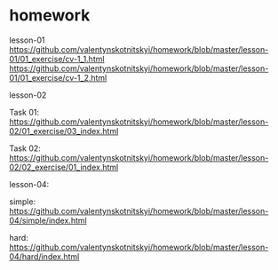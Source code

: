 # homework
lesson-01 https://github.com/valentynskotnitskyi/homework/blob/master/lesson-01/01_exercise/cv-1_1.html 
https://github.com/valentynskotnitskyi/homework/blob/master/lesson-01/01_exercise/cv-1_2.html

lesson-02 

Task 01: https://github.com/valentynskotnitskyi/homework/blob/master/lesson-02/01_exercise/03_index.html

Task 02: https://github.com/valentynskotnitskyi/homework/blob/master/lesson-02/02_exercise/01_index.html

lesson-04:

simple: https://github.com/valentynskotnitskyi/homework/blob/master/lesson-04/simple/index.html

hard: https://github.com/valentynskotnitskyi/homework/blob/master/lesson-04/hard/index.html

